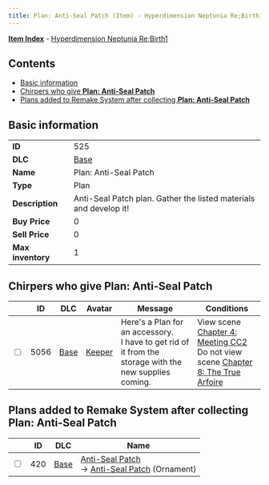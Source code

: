 ```yaml
---
title: Plan: Anti-Seal Patch (Item) - Hyperdimension Neptunia Re;Birth1
---
```


[**Item Index**](/neptunia/rb1/item/index.html) - [Hyperdimension Neptunia Re;Birth1](/neptunia/rb1)

## Contents

- [Basic information](#basic-information)
- [Chirpers who give **Plan: Anti-Seal Patch**](#chirpers-who-give-plan-anti-seal-patch)
- [Plans added to Remake System after collecting **Plan: Anti-Seal Patch**](#plans-added-to-remake-system-after-collecting-plan-anti-seal-patch)
## Basic information

|   |   |
| -- | -- |
| **ID** | 525 |
| **DLC** | [Base](/neptunia/rb1/dlc/1-base.html) |
| **Name** | Plan: Anti-Seal Patch |
| **Type** | Plan |
| **Description** | Anti-Seal Patch plan. Gather the listed materials and develop it! |
| **Buy Price** | 0 |
| **Sell Price** | 0 |
| **Max inventory** | 1 |


## Chirpers who give **Plan: Anti-Seal Patch**

|    | ID | DLC | Avatar | Message | Conditions |
| -- | -- | --- | ------ | ------- | ---------- |
| <input type="checkbox" id="rb1-chirper-event-1-5056" class="trackbox" /> | 5056 | [Base](/neptunia/rb1/dlc/1-base.html) | [Keeper](/neptunia/rb1/undefined/1-225-keeper.html) | Here's a Plan for an accessory.<br />I have to get rid of it from the storage with the new supplies coming. | View scene [Chapter 4: Meeting CC2](/neptunia/rb1/scene/1-406-chapter-4-meeting-cc2.html)<br />Do not view scene [Chapter 8: The True Arfoire](/neptunia/rb1/scene/1-807-chapter-8-the-true-arfoire.html) |


## Plans added to Remake System after collecting **Plan: Anti-Seal Patch**

|    | ID | DLC | Name |
| -- | -- | --- | ---- |
| <input type="checkbox" id="rb1-remake-1-420" class="trackbox" /> | 420 | [Base](/neptunia/rb1/dlc/1-base.html) | [Anti-Seal Patch](/neptunia/rb1/remake/1-420-anti-seal-patch.html)<br /> → [Anti-Seal Patch](/neptunia/rb1/item/1-2759-anti-seal-patch.html) (Ornament) |
